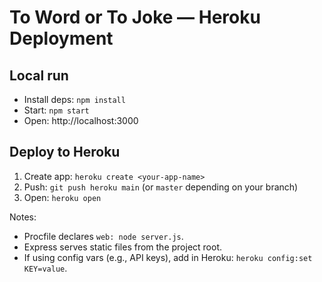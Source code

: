 # To Word or To Joke — Heroku Deployment

## Local run

- Install deps: `npm install`
- Start: `npm start`
- Open: http://localhost:3000

## Deploy to Heroku

1. Create app: `heroku create <your-app-name>`
2. Push: `git push heroku main` (or `master` depending on your branch)
3. Open: `heroku open`

Notes:

- Procfile declares `web: node server.js`.
- Express serves static files from the project root.
- If using config vars (e.g., API keys), add in Heroku: `heroku config:set KEY=value`.
